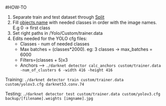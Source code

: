 #HOW-TO

1. Separate train and test dataset through [Split](./Yolo/Split_Train_Test.py)
2. Fill [objects.name](./Yolo/Custom/object.names) with needed classes in order with the image names. E.g 0 -> first class
3. Set right paths in /Yolo/Custom/trainer.data
4. Edits needed for the YOLO cfg files:
    - Classes - num of needed classes
    - Max batches = (classes*2000). eg: 3 classes -> max_batches = 6000
    - Filters=(classes + 5)x3
    - Anchors --> `./darknet detector calc_anchors custom/trainer.data -num_of_clusters 6 -width 416 -height 416`



Training:
`./darknet detector train custom/trainer.data custom/yolov3.cfg darknet53.conv.74 `

Testing: 
`./darknet detector test custom/trainer.data custom/yolov3.cfg backup/[filename].weights [imgname].jpg`
